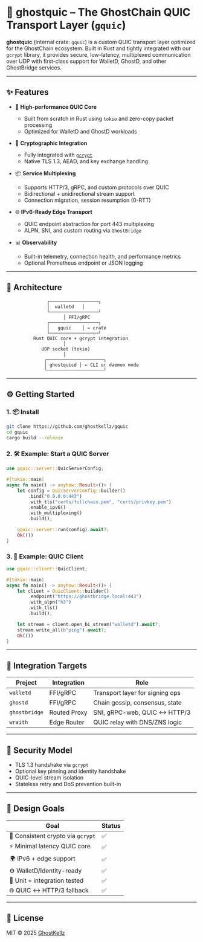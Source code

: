 # 👻 ghostquic – The GhostChain QUIC Transport Layer (`gquic`)

**ghostquic** (internal crate: `gquic`) is a custom QUIC transport layer optimized for the GhostChain ecosystem. Built in Rust and tightly integrated with our `gcrypt` library, it provides secure, low-latency, multiplexed communication over UDP with first-class support for WalletD, GhostD, and other GhostBridge services.

---

## ✨ Features

* 🚀 **High-performance QUIC Core**

  * Built from scratch in Rust using `tokio` and zero-copy packet processing
  * Optimized for WalletD and GhostD workloads

* 🔐 **Cryptographic Integration**

  * Fully integrated with [`gcrypt`](https://github.com/ghostkellz/gcrypt)
  * Native TLS 1.3, AEAD, and key exchange handling

* 📦 **Service Multiplexing**

  * Supports HTTP/3, gRPC, and custom protocols over QUIC
  * Bidirectional + unidirectional stream support
  * Connection migration, session resumption (0-RTT)

* 🌐 **IPv6-Ready Edge Transport**

  * QUIC endpoint abstraction for port 443 multiplexing
  * ALPN, SNI, and custom routing via `GhostBridge`

* 📊 **Observability**

  * Built-in telemetry, connection health, and performance metrics
  * Optional Prometheus endpoint or JSON logging

---

## 🧱 Architecture

```
               ┌──────────────────┐
               │  walletd   │
               └──────────────────┘
                     │ FFI/gRPC
               ┌──────────────────┐
               │   gquic    │ ← crate
               └──────────────────┘
          Rust QUIC core + gcrypt integration
                     │
             UDP socket (tokio)
                     │
              ╭─────────────────────╮
              │ ghostquicd │ ← CLI or daemon mode
              ╰─────────────────────╯
```

---

## ⚙️ Getting Started

### 1. 📦 Install

```bash
git clone https://github.com/ghostkellz/gquic
cd gquic
cargo build --release
```

### 2. 🛠️ Example: Start a QUIC Server

```rust
use gquic::server::QuicServerConfig;

#[tokio::main]
async fn main() -> anyhow::Result<()> {
    let config = QuicServerConfig::builder()
        .bind("0.0.0.0:443")
        .with_tls("certs/fullchain.pem", "certs/privkey.pem")
        .enable_ipv6()
        .with_multiplexing()
        .build();

    gquic::server::run(config).await?;
    Ok(())
}
```

### 3. 🦪 Example: QUIC Client

```rust
use gquic::client::QuicClient;

#[tokio::main]
async fn main() -> anyhow::Result<()> {
    let client = QuicClient::builder()
        .endpoint("https://ghostbridge.local:443")
        .with_alpn("h3")
        .with_tls()
        .build();

    let stream = client.open_bi_stream("walletd").await?;
    stream.write_all(b"ping").await?;
    Ok(())
}
```

---

## 🧼 Integration Targets

| Project       | Integration  | Role                            |
| ------------- | ------------ | ------------------------------- |
| `walletd`     | FFI/gRPC     | Transport layer for signing ops |
| `ghostd`      | FFI/gRPC     | Chain gossip, consensus, state  |
| `ghostbridge` | Routed Proxy | SNI, gRPC-web, QUIC <-> HTTP/3  |
| `wraith`      | Edge Router  | QUIC relay with DNS/ZNS logic   |

---

## 🔐 Security Model

* TLS 1.3 handshake via `gcrypt`
* Optional key pinning and identity handshake
* QUIC-level stream isolation
* Stateless retry and DoS prevention built-in

---

## 🧠 Design Goals

| Goal                              | Status |
| --------------------------------- | ------ |
| 🔐 Consistent crypto via `gcrypt` | ✅      |
| ⚡ Minimal latency QUIC core       | ✅      |
| 🌍 IPv6 + edge support            | ✅      |
| ⚙️ WalletD/Identity-ready         | ✅      |
| 🧪 Unit + integration tested      | ✅      |
| 🌐 QUIC ↔ HTTP/3 fallback         | ✅      |

---

## 📜 License

MIT © 2025 [GhostKellz](https://github.com/ghostkellz)

